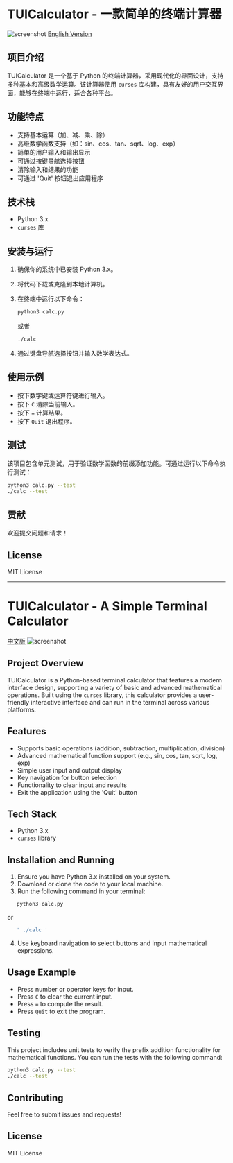 # TUICalculator - 一款简单的终端计算器

![screenshot](https://github.com/safe049/TUICalculator/Shot-2024-10-27-205326.png)
[English Version](#TUICalculator---A-Simple-Terminal-Calculator)
## 项目介绍

TUICalculator 是一个基于 Python 的终端计算器，采用现代化的界面设计，支持多种基本和高级数学运算。该计算器使用 `curses` 库构建，具有友好的用户交互界面，能够在终端中运行，适合各种平台。

## 功能特点

- 支持基本运算（加、减、乘、除）
- 高级数学函数支持（如：sin、cos、tan、sqrt、log、exp）
- 简单的用户输入和输出显示
- 可通过按键导航选择按钮
- 清除输入和结果的功能
- 可通过 'Quit' 按钮退出应用程序

## 技术栈

- Python 3.x
- `curses` 库

## 安装与运行

1. 确保你的系统中已安装 Python 3.x。
2. 将代码下载或克隆到本地计算机。
3. 在终端中运行以下命令：

   ```bash
   python3 calc.py
   ```
   或者
   ```bash
   ./calc
   ```

5. 通过键盘导航选择按钮并输入数学表达式。

## 使用示例

- 按下数字键或运算符键进行输入。
- 按下 `C` 清除当前输入。
- 按下 `=` 计算结果。
- 按下 `Quit` 退出程序。

## 测试

该项目包含单元测试，用于验证数学函数的前缀添加功能。可通过运行以下命令执行测试：

```bash
python3 calc.py --test
./calc --test
```

## 贡献

欢迎提交问题和请求！

## License

MIT License

---


# TUICalculator - A Simple Terminal Calculator

[中文版](#TUICalculator---一款简单的终端计算器)
![screenshot](https://github.com/safe049/TUICalculator/Shot-2024-10-27-205326.png)

## Project Overview

TUICalculator is a Python-based terminal calculator that features a modern interface design, supporting a variety of basic and advanced mathematical operations. Built using the `curses` library, this calculator provides a user-friendly interactive interface and can run in the terminal across various platforms.

## Features

- Supports basic operations (addition, subtraction, multiplication, division)
- Advanced mathematical function support (e.g., sin, cos, tan, sqrt, log, exp)
- Simple user input and output display
- Key navigation for button selection
- Functionality to clear input and results
- Exit the application using the 'Quit' button

## Tech Stack

- Python 3.x
- `curses` library

## Installation and Running

1. Ensure you have Python 3.x installed on your system.
2. Download or clone the code to your local machine.
3. Run the following command in your terminal:
```bash
   python3 calc.py
```
   or
```bash
   ' ./calc '
```

4. Use keyboard navigation to select buttons and input mathematical expressions.

## Usage Example

- Press number or operator keys for input.
- Press `C` to clear the current input.
- Press `=` to compute the result.
- Press `Quit` to exit the program.

## Testing

This project includes unit tests to verify the prefix addition functionality for mathematical functions. You can run the tests with the following command:
```bash
python3 calc.py --test
./calc --test
```
## Contributing

Feel free to submit issues and requests!

## License

MIT License
